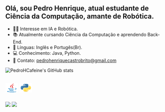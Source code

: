 ## Olá, sou Pedro Henrique, atual estudante de Ciência da Computação, amante de Robótica.

- 👨‍💻 Interesse em IA e Robótica.
- 📚 Atualmente cursando Ciência da Computação e aprendendo Back-End.
- 💬 Línguas: Inglês e Portugês(Br).
- 💻 Conhecimento: Java, Python.
- 📧 Contato: pedrohenriquecastrobrito@gmail.com

![PedroHCafeine's GitHub stats](https://github-readme-stats.vercel.app/api?username=PedroHCafeine&show_icons=true&theme=tokyonight)

<div style="display: inline_block"><br>
  
  <img align="center" alt="Java" height="30" width="40" src="https://raw.githubusercontent.com/devicons/devicon/master/icons/java/java-original.svg">
  <img align="center" alt="Python" height="30" width="40" src="https://raw.githubusercontent.com/devicons/devicon/master/icons/python/python-original.svg">
  
</div>
  
  ##
 
<div> 
  
  <a href = "mailto:pedrohenriquecastrobrito@gmail.com"><img src="https://img.shields.io/badge/-Gmail-%23333?style=for-the-badge&logo=gmail&logoColor=white" target="_blank"></a>
  <a href="https://www.linkedin.com/in/pedro-henrique-castro-brito-7761362aa" target="_blank"><img src="https://img.shields.io/badge/-LinkedIn-%230077B5?style=for-the-badge&logo=linkedin&logoColor=white" target="_blank"></a> 
  
</div>
